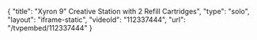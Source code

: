 {
    "title": "Xyron 9\" Creative Station with 2 Refill Cartridges",
    "type": "solo",
    "layout": "iframe-static",
    "videoId": "112337444",
    "url": "\/tvpembed\/112337444"
}